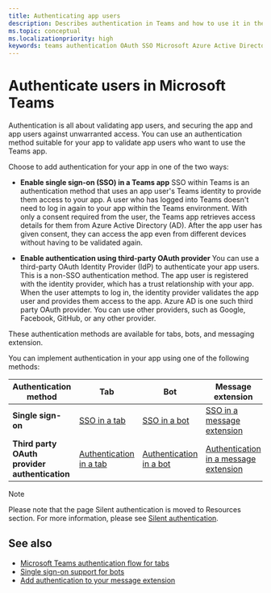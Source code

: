 ```yaml
---
title: Authenticating app users
description: Describes authentication in Teams and how to use it in the apps
ms.topic: conceptual
ms.localizationpriority: high
keywords: teams authentication OAuth SSO Microsoft Azure Active Directory (Azure AD)
---
```

# Authenticate users in Microsoft Teams

Authentication is all about validating app users, and securing the app and app users against unwarranted access. You can use an authentication method suitable for your app to validate app users who want to use the Teams app.

Choose to add authentication for your app in one of the two ways:

- **Enable single sign-on (SSO) in a Teams app**
  SSO within Teams is an authentication method that uses an app user's Teams identity to provide them access to your app. A user who has logged into Teams doesn't need to log in again to your app within the Teams environment. With only a consent required from the user, the Teams app retrieves access details for them from Azure Active Directory (AD). After the app user has given consent, they can access the app even from different devices without having to be validated again.

- **Enable authentication using third-party OAuth provider**
  You can use a third-party OAuth Identity Provider (IdP) to authenticate your app users. This is a non-SSO authentication method. The app user is registered with the identity provider, which has a trust relationship with your app. When the user attempts to log in, the identity provider validates the app user and provides them access to the app. Azure AD is one such third party OAuth provider. You can use other providers, such as Google, Facebook, GitHub, or any other provider.

These authentication methods are available for tabs, bots, and messaging extension.

You can implement authentication in your app using one of the following methods:

| Authentication method | Tab | Bot | Message extension |
| --- | --- | --- | --- |
|**Single sign-on** | [SSO in a tab](../../tabs/how-to/authentication/tab-sso-overview.md) | [SSO in a bot](../../bots/how-to/authentication/auth-aad-sso-bots.md) | [SSO in a message extension](../../messaging-extensions/how-to/enable-SSO-auth-me.md) |
| **Third party OAuth provider authentication** | [Authentication in a tab](../../tabs/how-to/authentication/auth-tab-aad.md) | [Authentication in a bot](../../bots/how-to/authentication/add-authentication.md) | [Authentication in a message extension](../../messaging-extensions/how-to/add-authentication.md) |

> [!NOTE]
> Please note that the page Silent authentication is moved to Resources section. For more information, please see [Silent authentication](../../tabs/how-to/authentication/auth-silent-aad.md).

## See also

- [Microsoft Teams authentication flow for tabs](~/tabs/how-to/authentication/auth-flow-tab.md)
- [Single sign-on support for bots](~/bots/how-to/authentication/auth-aad-sso-bots.md)
- [Add authentication to your message extension](~/messaging-extensions/how-to/add-authentication.md)
